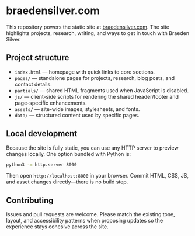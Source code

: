 # braedensilver.com

This repository powers the static site at [braedensilver.com](https://braedensilver.com). The site highlights projects, research, writing, and ways to get in touch with Braeden Silver.

## Project structure

- `index.html` — homepage with quick links to core sections.
- `pages/` — standalone pages for projects, research, blog posts, and contact details.
- `partials/` — shared HTML fragments used when JavaScript is disabled.
- `js/` — client-side scripts for rendering the shared header/footer and page-specific enhancements.
- `assets/` — site-wide images, stylesheets, and fonts.
- `data/` — structured content used by specific pages.

## Local development

Because the site is fully static, you can use any HTTP server to preview changes locally. One option bundled with Python is:

```bash
python3 -m http.server 8000
```

Then open `http://localhost:8000` in your browser. Commit HTML, CSS, JS, and asset changes directly—there is no build step.

## Contributing

Issues and pull requests are welcome. Please match the existing tone, layout, and accessibility patterns when proposing updates so the experience stays cohesive across the site.
